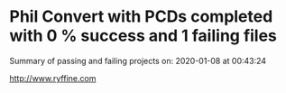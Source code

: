 # Phil Convert with PCDs completed with 0 % success and 1 failing files

Summary of passing and failing projects on: 2020-01-08 at 00:43:24

http://www.ryffine.com
